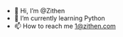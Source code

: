 - 👋 Hi, I’m @Zithen
- 🌱 I’m currently learning Python
- 📫 How to reach me 1@zithen.com

<!---
Zithen/Zithen is a ✨ special ✨ repository because its `README.md` (this file) appears on your GitHub profile.
You can click the Preview link to take a look at your changes.
--->

